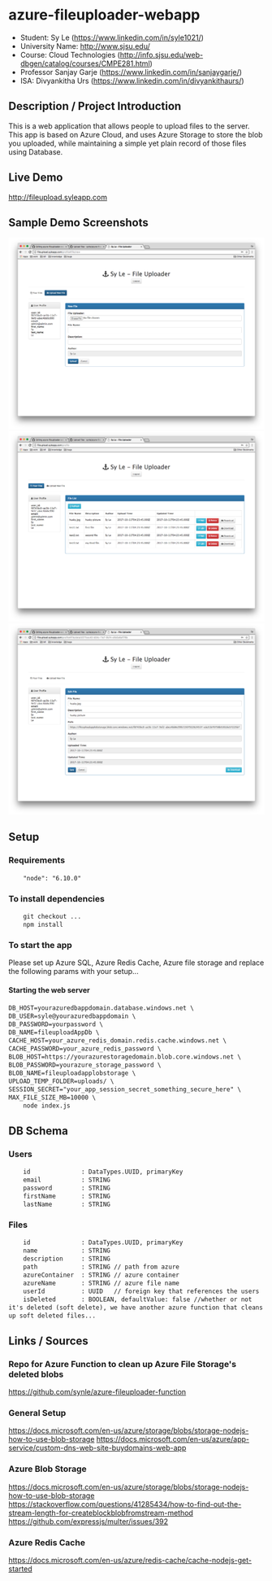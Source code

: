 # azure-fileuploader-webapp
- Student: Sy Le (https://www.linkedin.com/in/syle1021/)
- University Name: http://www.sjsu.edu/
- Course: Cloud Technologies (http://info.sjsu.edu/web-dbgen/catalog/courses/CMPE281.html)
- Professor Sanjay Garje (https://www.linkedin.com/in/sanjaygarje/)
- ISA: Divyankitha Urs (https://www.linkedin.com/in/divyankithaurs/)


## Description / Project Introduction
This is a web application that allows people to upload files to the server. This app is based on Azure Cloud, and uses Azure Storage to store the blob you uploaded, while maintaining a simple yet plain record of those files using Database.


## Live Demo
http://fileupload.syleapp.com

## Sample Demo Screenshots
![alt text](https://github.com/synle/azure-fileuploader-webapp/raw/master/Screen%20Shot%202017-10-20%20at%209.15.39%20AM.png "Sample Screenshot")
![alt text](https://github.com/synle/azure-fileuploader-webapp/raw/master/Screen%20Shot%202017-10-20%20at%209.15.13%20AM.png "Sample Screenshot")
![alt text](https://github.com/synle/azure-fileuploader-webapp/raw/master/Screen%20Shot%202017-10-20%20at%209.15.19%20AM.png "Sample Screenshot")


## Setup
### Requirements
```
    "node": "6.10.0"
```

### To install dependencies
```
    git checkout ...
    npm install
```


### To start the app
Please set up Azure SQL, Azure Redis Cache, Azure file storage and replace the following params with your setup...


#### Starting the web server
```
DB_HOST=yourazuredbappdomain.database.windows.net \
DB_USER=syle@yourazuredbappdomain \
DB_PASSWORD=yourpassword \
DB_NAME=fileuploadAppDb \
CACHE_HOST=your_azure_redis_domain.redis.cache.windows.net \
CACHE_PASSWORD=your_azure_redis_password \
BLOB_HOST=https://yourazurestoragedomain.blob.core.windows.net \
BLOB_PASSWORD=yourazure_storage_password \
BLOB_NAME=fileuploadapplobstorage \
UPLOAD_TEMP_FOLDER=uploads/ \
SESSION_SECRET="your_app_session_secret_something_secure_here" \
MAX_FILE_SIZE_MB=10000 \
    node index.js
```


## DB Schema
### Users
```
    id              : DataTypes.UUID, primaryKey
    email           : STRING
    password        : STRING
    firstName       : STRING
    lastName        : STRING
```

### Files
```
    id              : DataTypes.UUID, primaryKey
    name            : STRING
    description     : STRING
    path            : STRING // path from azure
    azureContainer  : STRING // azure container
    azureName       : STRING // azure file name
    userId          : UUID   // foreign key that references the users
    isDeleted       : BOOLEAN, defaultValue: false //whether or not it's deleted (soft delete), we have another azure function that cleans up soft deleted files...
```


## Links / Sources
### Repo for Azure Function to clean up Azure File Storage's deleted blobs
https://github.com/synle/azure-fileuploader-function

### General Setup
https://docs.microsoft.com/en-us/azure/storage/blobs/storage-nodejs-how-to-use-blob-storage
https://docs.microsoft.com/en-us/azure/app-service/custom-dns-web-site-buydomains-web-app

### Azure Blob Storage
https://docs.microsoft.com/en-us/azure/storage/blobs/storage-nodejs-how-to-use-blob-storage
https://stackoverflow.com/questions/41285434/how-to-find-out-the-stream-length-for-createblockblobfromstream-method
https://github.com/expressjs/multer/issues/392

### Azure Redis Cache
https://docs.microsoft.com/en-us/azure/redis-cache/cache-nodejs-get-started

